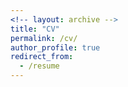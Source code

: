 ```yaml
---
<!-- layout: archive -->
title: "CV"
permalink: /cv/
author_profile: true
redirect_from:
  - /resume
---
```


<!-- <embed src="https://dcp.ufl.edu/iadapt/wp-content/uploads/sites/28/2020/07/Zhai-Wei-CV-20_0722.pdf" width="650" height="1800" type='application/pdf'> -->
